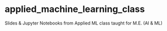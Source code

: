 # applied_machine_learning_class
Slides &amp; Jupyter Notebooks from Applied ML class taught for M.E. (AI &amp; ML)
